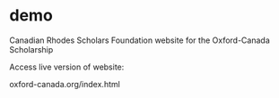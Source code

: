 # demo
Canadian Rhodes Scholars Foundation website for the Oxford-Canada Scholarship

Access live version of website:

oxford-canada.org/index.html
